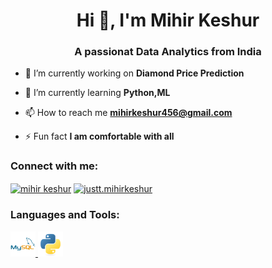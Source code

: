 <h1 align="center">Hi 👋, I'm Mihir Keshur</h1>
<h3 align="center">A passionat Data Analytics from India</h3>

- 🔭 I’m currently working on **Diamond Price Prediction**

- 🌱 I’m currently learning **Python,ML**

- 📫 How to reach me **mihirkeshur456@gmail.com**

- ⚡ Fun fact **I am comfortable with all**

<h3 align="left">Connect with me:</h3>
<p align="left">
<a href="https://linkedin.com/in/mihir keshur" target="blank"><img align="center" src="https://raw.githubusercontent.com/rahuldkjain/github-profile-readme-generator/master/src/images/icons/Social/linked-in-alt.svg" alt="mihir keshur" height="30" width="40" /></a>
<a href="https://instagram.com/justt.mihirkeshur" target="blank"><img align="center" src="https://raw.githubusercontent.com/rahuldkjain/github-profile-readme-generator/master/src/images/icons/Social/instagram.svg" alt="justt.mihirkeshur" height="30" width="40" /></a>
</p>

<h3 align="left">Languages and Tools:</h3>
<p align="left"> <a href="https://www.mysql.com/" target="_blank" rel="noreferrer"> <img src="https://raw.githubusercontent.com/devicons/devicon/master/icons/mysql/mysql-original-wordmark.svg" alt="mysql" width="40" height="40"/> </a> <a href="https://www.python.org" target="_blank" rel="noreferrer"> <img src="https://raw.githubusercontent.com/devicons/devicon/master/icons/python/python-original.svg" alt="python" width="40" height="40"/> </a> </p>

